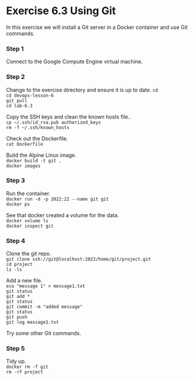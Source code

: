 # Exercise 6.3 Using Git

In this exercise we will install a Git server in a Docker container
and use Git commands.

### Step 1

Connect to the Google Compute Engine virtual machine.

### Step 2

Change to the exercise directory and ensure it is up to date. 
`cd`  
`cd devops-lesson-6`  
`git pull`  
`cd lab-6.3`  

Copy the SSH keys and clean the known hosts file..    
`cp ~/.ssh/id_rsa.pub authorized_keys`  
`rm -f ~/.ssh/known_hosts`  

Check out the Dockerfile.  
`cat Dockerfile`  

Build the Alpine Linux image.  
`docker build -t git .`  
`docker images`  

### Step 3

Run the container.  
`docker run -d -p 2022:22 --name git git`  
`docker ps`  

See that docker created a volume for the data.  
`docker volume ls`  
`docker inspect git`  

### Step 4

Clone the git repo.  
`git clone ssh://git@localhost:2022/home/git/project.git`  
`cd project`  
`ls -ls`  

Add a new file.  
`eco "message 1" > message1.txt`  
`git status`  
`git add *`  
`git status`  
`git commit -m "added message"`  
`git status`  
`git push`  
`git log message1.txt`  

Try some other Git commands.

### Step 5

Tidy up.  
`docker rm -f git`  
`rm -rf project`  

